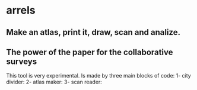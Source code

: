 # arrels
## Make an atlas, print it, draw, scan and analize. 
## The power of the paper for the collaborative surveys

This tool is very experimental.
Is made by three main blocks of code:
1- city divider: 
2- atlas maker:
3- scan reader:
